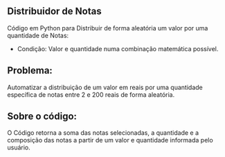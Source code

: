 ## Distribuidor de Notas
Código em Python para Distribuir de forma aleatória um valor por uma quantidade de Notas:
- Condição: Valor e quantidade numa combinação matemática possível.
## Problema:
Automatizar a distribuição de um valor em reais por uma quantidade específica de notas entre 2 e 200 reais de forma aleatória.
## Sobre o código:
O Código retorna a soma das notas selecionadas, a quantidade e a composição das notas a partir de um valor e quantidade informada pelo usuário.
